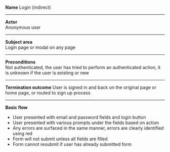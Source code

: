 **Name**
Login (indirect)

----

**Actor**  
Anonymous user

----
 
**Subject area**  
Login page or modal on any page

----

**Preconditions**  
Not authenticated, the user has tried to perform an authenticated action, it is unknown if the user is existing or new

----

**Termination outcome**
User is signed in and back on the original page or home page, or routed to sign up process

----

**Basic flow**  

- User presented with email and password fields and login button
- User presented with various prompts under the fields based on action
- Any errors are surfaced in the same manner, errors are clearly identified using red
- Form will not submit unless all fields are filled
- Form cannot resubmit if user has already submitted form